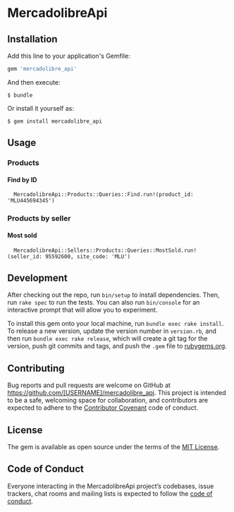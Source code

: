 # MercadolibreApi

## Installation

Add this line to your application's Gemfile:

```ruby
gem 'mercadolibre_api'
```

And then execute:

    $ bundle

Or install it yourself as:

    $ gem install mercadolibre_api

## Usage

### Products
#### Find by ID

```
  MercadolibreApi::Products::Queries::Find.run!(product_id: 'MLU445694345')
```

### Products by seller
#### Most sold

```
  MercadolibreApi::Sellers::Products::Queries::MostSold.run!(seller_id: 95592600, site_code: 'MLU')
```

## Development

After checking out the repo, run `bin/setup` to install dependencies. Then, run `rake spec` to run the tests. You can also run `bin/console` for an interactive prompt that will allow you to experiment.

To install this gem onto your local machine, run `bundle exec rake install`. To release a new version, update the version number in `version.rb`, and then run `bundle exec rake release`, which will create a git tag for the version, push git commits and tags, and push the `.gem` file to [rubygems.org](https://rubygems.org).

## Contributing

Bug reports and pull requests are welcome on GitHub at https://github.com/[USERNAME]/mercadolibre_api. This project is intended to be a safe, welcoming space for collaboration, and contributors are expected to adhere to the [Contributor Covenant](http://contributor-covenant.org) code of conduct.

## License

The gem is available as open source under the terms of the [MIT License](https://opensource.org/licenses/MIT).

## Code of Conduct

Everyone interacting in the MercadolibreApi project’s codebases, issue trackers, chat rooms and mailing lists is expected to follow the [code of conduct](https://github.com/[USERNAME]/mercadolibre_api/blob/master/CODE_OF_CONDUCT.md).
